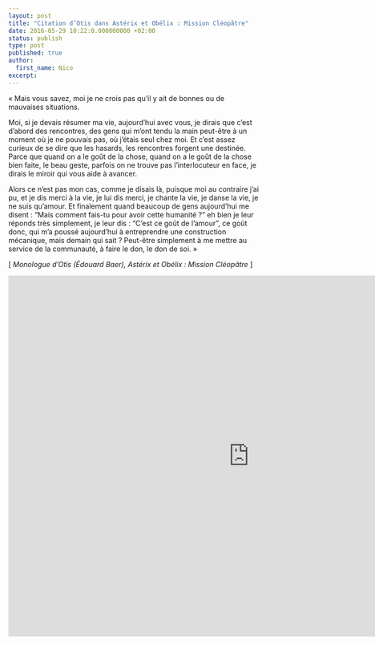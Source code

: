 ```yaml
---
layout: post
title: "Citation d’Otis dans Astérix et Obélix : Mission Cléopâtre"
date: 2016-05-29 10:22:0.000000000 +02:00
status: publish
type: post
published: true
author:
  first_name: Nico
excerpt:
---
```


« Mais vous savez, moi je ne crois pas qu’il y ait de bonnes ou de mauvaises situations.

Moi, si je devais résumer ma vie, aujourd’hui avec vous, je dirais que c’est d’abord des rencontres, des gens qui m’ont tendu la main peut-être à un moment où je ne pouvais pas, où j’étais seul chez moi. Et c’est assez curieux de se dire que les hasards, les rencontres forgent une destinée. Parce que quand on a le goût de la chose, quand on a le goût de la chose bien faite, le beau geste, parfois on ne trouve pas l’interlocuteur en face, je dirais le miroir qui vous aide à avancer.

Alors ce n’est pas mon cas, comme je disais là, puisque moi au contraire j’ai pu, et je dis merci à la vie, je lui dis merci, je chante la vie, je danse la vie, je ne suis qu’amour. Et finalement quand beaucoup de gens aujourd’hui me disent : “Mais comment fais-tu pour avoir cette humanité ?” eh bien je leur réponds très simplement, je leur dis : “C’est ce goût de l’amour”, ce goût donc, qui m’a poussé aujourd’hui à entreprendre une construction mécanique, mais demain qui sait ? Peut-être simplement à me mettre au service de la communauté, à faire le don, le don de soi. »

[ *Monologue d’Otis (Édouard Baer), Astérix et Obélix : Mission Cléopâtre* ]

<iframe width="960" height="720" src="https://www.youtube.com/embed/AMij3xjEW-A" frameborder="0" allowfullscreen></iframe>

